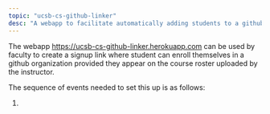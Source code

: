 ```yaml
---
topic: "ucsb-cs-github-linker"
desc: "A webapp to facilitate automatically adding students to a github org from a course roster"
---
```


The webapp <https://ucsb-cs-github-linker.herokuapp.com> can be used by faculty to create a signup link
where student can enroll themselves in a github organization provided 
they appear on the course roster uploaded by the instructor.

The sequence of events needed to set this up is as follows:

1. 

